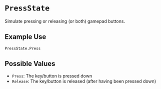 # `PressState`

Simulate pressing or releasing (or both) gamepad buttons.

## Example Use
`PressState.Press`

## Possible Values
* `Press`: The key/button is pressed down
* `Release`: The key/button is released (after having been pressed down)
